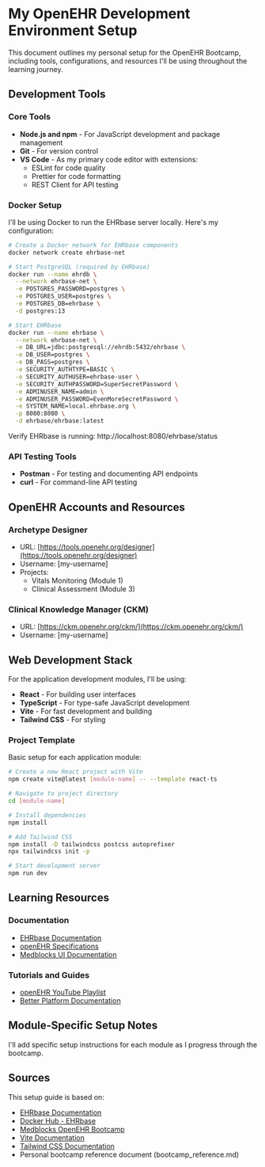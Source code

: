 # My OpenEHR Development Environment Setup

This document outlines my personal setup for the OpenEHR Bootcamp, including tools, configurations, and resources I'll be using throughout the learning journey.

## Development Tools

### Core Tools

- **Node.js and npm** - For JavaScript development and package management
- **Git** - For version control
- **VS Code** - As my primary code editor with extensions:
  - ESLint for code quality
  - Prettier for code formatting
  - REST Client for API testing

### Docker Setup

I'll be using Docker to run the EHRbase server locally. Here's my configuration:

```bash
# Create a Docker network for EHRbase components
docker network create ehrbase-net

# Start PostgreSQL (required by EHRbase)
docker run --name ehrdb \
  --network ehrbase-net \
  -e POSTGRES_PASSWORD=postgres \
  -e POSTGRES_USER=postgres \
  -e POSTGRES_DB=ehrbase \
  -d postgres:13

# Start EHRbase
docker run --name ehrbase \
  --network ehrbase-net \
  -e DB_URL=jdbc:postgresql://ehrdb:5432/ehrbase \
  -e DB_USER=postgres \
  -e DB_PASS=postgres \
  -e SECURITY_AUTHTYPE=BASIC \
  -e SECURITY_AUTHUSER=ehrbase-user \
  -e SECURITY_AUTHPASSWORD=SuperSecretPassword \
  -e ADMINUSER_NAME=admin \
  -e ADMINUSER_PASSWORD=EvenMoreSecretPassword \
  -e SYSTEM_NAME=local.ehrbase.org \
  -p 8080:8080 \
  -d ehrbase/ehrbase:latest
```

Verify EHRbase is running: http://localhost:8080/ehrbase/status

### API Testing Tools

- **Postman** - For testing and documenting API endpoints
- **curl** - For command-line API testing

## OpenEHR Accounts and Resources

### Archetype Designer

- URL: [https://tools.openehr.org/designer](https://tools.openehr.org/designer)
- Username: [my-username]
- Projects:
  - Vitals Monitoring (Module 1)
  - Clinical Assessment (Module 3)

### Clinical Knowledge Manager (CKM)

- URL: [https://ckm.openehr.org/ckm/](https://ckm.openehr.org/ckm/)
- Username: [my-username]

## Web Development Stack

For the application development modules, I'll be using:

- **React** - For building user interfaces
- **TypeScript** - For type-safe JavaScript development
- **Vite** - For fast development and building
- **Tailwind CSS** - For styling

### Project Template

Basic setup for each application module:

```bash
# Create a new React project with Vite
npm create vite@latest [module-name] -- --template react-ts

# Navigate to project directory
cd [module-name]

# Install dependencies
npm install

# Add Tailwind CSS
npm install -D tailwindcss postcss autoprefixer
npx tailwindcss init -p

# Start development server
npm run dev
```

## Learning Resources

### Documentation

- [EHRbase Documentation](https://ehrbase.readthedocs.io/en/latest/)
- [openEHR Specifications](https://specifications.openehr.org/)
- [Medblocks UI Documentation](https://docs.medblocks.com/)

### Tutorials and Guides

- [openEHR YouTube Playlist](https://www.youtube.com/watch?v=kOU2HGqK23o&list=PLUr-PTsPYKV4Cl7gUe5sPoCQEfRJ3FpWW)
- [Better Platform Documentation](https://docs.better.care/openehr-platform/)

## Module-Specific Setup Notes

I'll add specific setup instructions for each module as I progress through the bootcamp.

## Sources

This setup guide is based on:

- [EHRbase Documentation](https://ehrbase.readthedocs.io/en/latest/)
- [Docker Hub - EHRbase](https://hub.docker.com/r/ehrbase/ehrbase)
- [Medblocks OpenEHR Bootcamp](https://medblocks.com/openehr-bootcamp)
- [Vite Documentation](https://vitejs.dev/guide/)
- [Tailwind CSS Documentation](https://tailwindcss.com/docs/installation)
- Personal bootcamp reference document (bootcamp_reference.md)
